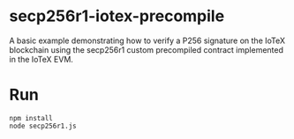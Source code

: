 # secp256r1-iotex-precompile

A basic example demonstrating how to verify a P256 signature on the IoTeX blockchain using the secp256r1 custom precompiled contract implemented in the IoTeX EVM.

# Run

```shell
npm install
node secp256r1.js
```
